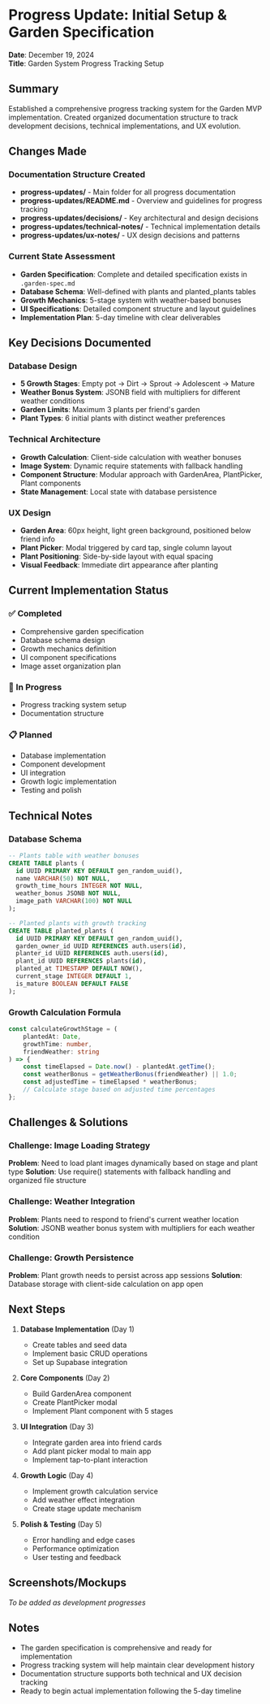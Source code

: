 # Progress Update: Initial Setup & Garden Specification

**Date**: December 19, 2024  
**Title**: Garden System Progress Tracking Setup

## Summary

Established a comprehensive progress tracking system for the Garden MVP implementation. Created organized documentation structure to track development decisions, technical implementations, and UX evolution.

## Changes Made

### Documentation Structure Created

- **progress-updates/** - Main folder for all progress documentation
- **progress-updates/README.md** - Overview and guidelines for progress tracking
- **progress-updates/decisions/** - Key architectural and design decisions
- **progress-updates/technical-notes/** - Technical implementation details
- **progress-updates/ux-notes/** - UX design decisions and patterns

### Current State Assessment

- **Garden Specification**: Complete and detailed specification exists in `.garden-spec.md`
- **Database Schema**: Well-defined with plants and planted_plants tables
- **Growth Mechanics**: 5-stage system with weather-based bonuses
- **UI Specifications**: Detailed component structure and layout guidelines
- **Implementation Plan**: 5-day timeline with clear deliverables

## Key Decisions Documented

### Database Design

- **5 Growth Stages**: Empty pot → Dirt → Sprout → Adolescent → Mature
- **Weather Bonus System**: JSONB field with multipliers for different weather conditions
- **Garden Limits**: Maximum 3 plants per friend's garden
- **Plant Types**: 6 initial plants with distinct weather preferences

### Technical Architecture

- **Growth Calculation**: Client-side calculation with weather bonuses
- **Image System**: Dynamic require statements with fallback handling
- **Component Structure**: Modular approach with GardenArea, PlantPicker, Plant components
- **State Management**: Local state with database persistence

### UX Design

- **Garden Area**: 60px height, light green background, positioned below friend info
- **Plant Picker**: Modal triggered by card tap, single column layout
- **Plant Positioning**: Side-by-side layout with equal spacing
- **Visual Feedback**: Immediate dirt appearance after planting

## Current Implementation Status

### ✅ Completed

- Comprehensive garden specification
- Database schema design
- Growth mechanics definition
- UI component specifications
- Image asset organization plan

### 🔄 In Progress

- Progress tracking system setup
- Documentation structure

### 📋 Planned

- Database implementation
- Component development
- UI integration
- Growth logic implementation
- Testing and polish

## Technical Notes

### Database Schema

```sql
-- Plants table with weather bonuses
CREATE TABLE plants (
  id UUID PRIMARY KEY DEFAULT gen_random_uuid(),
  name VARCHAR(50) NOT NULL,
  growth_time_hours INTEGER NOT NULL,
  weather_bonus JSONB NOT NULL,
  image_path VARCHAR(100) NOT NULL
);

-- Planted plants with growth tracking
CREATE TABLE planted_plants (
  id UUID PRIMARY KEY DEFAULT gen_random_uuid(),
  garden_owner_id UUID REFERENCES auth.users(id),
  planter_id UUID REFERENCES auth.users(id),
  plant_id UUID REFERENCES plants(id),
  planted_at TIMESTAMP DEFAULT NOW(),
  current_stage INTEGER DEFAULT 1,
  is_mature BOOLEAN DEFAULT FALSE
);
```

### Growth Calculation Formula

```typescript
const calculateGrowthStage = (
    plantedAt: Date,
    growthTime: number,
    friendWeather: string
) => {
    const timeElapsed = Date.now() - plantedAt.getTime();
    const weatherBonus = getWeatherBonus(friendWeather) || 1.0;
    const adjustedTime = timeElapsed * weatherBonus;
    // Calculate stage based on adjusted time percentages
};
```

## Challenges & Solutions

### Challenge: Image Loading Strategy

**Problem**: Need to load plant images dynamically based on stage and plant type
**Solution**: Use require() statements with fallback handling and organized file structure

### Challenge: Weather Integration

**Problem**: Plants need to respond to friend's current weather location
**Solution**: JSONB weather bonus system with multipliers for each weather condition

### Challenge: Growth Persistence

**Problem**: Plant growth needs to persist across app sessions
**Solution**: Database storage with client-side calculation on app open

## Next Steps

1. **Database Implementation** (Day 1)
    - Create tables and seed data
    - Implement basic CRUD operations
    - Set up Supabase integration

2. **Core Components** (Day 2)
    - Build GardenArea component
    - Create PlantPicker modal
    - Implement Plant component with 5 stages

3. **UI Integration** (Day 3)
    - Integrate garden area into friend cards
    - Add plant picker modal to main app
    - Implement tap-to-plant interaction

4. **Growth Logic** (Day 4)
    - Implement growth calculation service
    - Add weather effect integration
    - Create stage update mechanism

5. **Polish & Testing** (Day 5)
    - Error handling and edge cases
    - Performance optimization
    - User testing and feedback

## Screenshots/Mockups

_To be added as development progresses_

## Notes

- The garden specification is comprehensive and ready for implementation
- Progress tracking system will help maintain clear development history
- Documentation structure supports both technical and UX decision tracking
- Ready to begin actual implementation following the 5-day timeline
